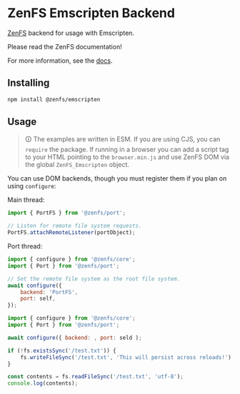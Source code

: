 # ZenFS Emscripten Backend

[ZenFS](https://github.com/zen-fs/core) backend for usage with Emscripten.

Please read the ZenFS documentation!

For more information, see the [docs](https://zen-fs.github.io/emscripten).

## Installing

```sh
npm install @zenfs/emscripten
```

## Usage

> 🛈 The examples are written in ESM. If you are using CJS, you can `require` the package. If running in a browser you can add a script tag to your HTML pointing to the `browser.min.js` and use ZenFS DOM via the global `ZenFS_Emscripten` object.

You can use DOM backends, though you must register them if you plan on using `configure`:

Main thread:

```js
import { PortFS } from '@zenfs/port';

// Listen for remote file system requests.
PortFS.attachRemoteListener(portObject);
```

Port thread:

```js
import { configure } from '@zenfs/core';
import { Port } from '@zenfs/port';

// Set the remote file system as the root file system.
await configure({
	backend: 'PortFS',
	port: self,
});
```

```js
import { configure } from '@zenfs/core';
import { Port } from '@zenfs/port';

await configure({ backend: , port: seld );

if (!fs.existsSync('/test.txt')) {
	fs.writeFileSync('/test.txt', 'This will persist across reloads!');
}

const contents = fs.readFileSync('/test.txt', 'utf-8');
console.log(contents);
```
